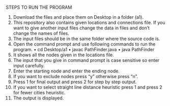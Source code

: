 STEPS TO RUN THE PROGRAM
1.	Download the files and place them on Desktop in a folder (a1).
2.	This repository also contains given locations and connections file. If you want to give another input files change the data in files and don’t change the names of files.
3.	The input files should be in the same folder where the source code is.
4.	Open the command prompt and use following commands to run the program.
        •	cd Desktop/a1
        •	javac PathFinder.java
        •	java PathFinder
5.	It shows all the nodes given in the locations file.
6.	The input that you give in command prompt is case sensitive so enter input carefully. 
7.	Enter the starting node and enter the ending node.
8.	If you want to exclude nodes press “y” otherwise press “n”.
9.	Press 1 for final output and press 2 for step by step output.
10.	If you want to select straight line distance heuristic press 1 and press 2 for fewer cities heuristic.
11.	The output is displayed.

